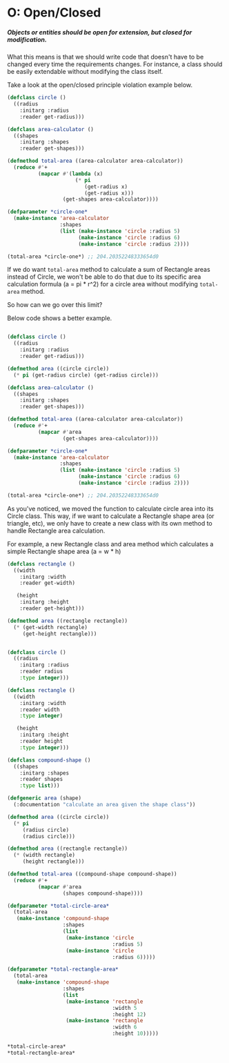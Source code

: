 # O: Open/Closed

##### Objects or entities should be open for extension, but closed for modification.

What this means is that we should write code that doesn't have to be changed every time the requirements changes. For instance, a class should be easily extendable without modifying the class itself.

Take a look at the open/closed principle violation example below.


```lisp
(defclass circle ()
  ((radius
    :initarg :radius
    :reader get-radius)))

(defclass area-calculator ()
  ((shapes
    :initarg :shapes
    :reader get-shapes)))

(defmethod total-area ((area-calculator area-calculator))
  (reduce #'+
          (mapcar #'(lambda (x)
                      (* pi
                         (get-radius x)
                         (get-radius x)))
                  (get-shapes area-calculator))))

(defparameter *circle-one*
  (make-instance 'area-calculator
                 :shapes
                 (list (make-instance 'circle :radius 5)
                       (make-instance 'circle :radius 6)
                       (make-instance 'circle :radius 2))))

(total-area *circle-one*) ;; 204.20352248333654d0
```

If we do want `total-area` method to calculate a sum of Rectangle areas instead of Circle, we won't be able to do that due to its specific area calculation formula \(a = pi \* r^2\) for a circle area without modifying `total-area` method.

So how can we go over this limit?

Below code shows a better example.


```lisp

(defclass circle ()
  ((radius
    :initarg :radius
    :reader get-radius)))

(defmethod area ((circle circle))
  (* pi (get-radius circle) (get-radius circle)))

(defclass area-calculator ()
  ((shapes
    :initarg :shapes
    :reader get-shapes)))

(defmethod total-area ((area-calculator area-calculator))
  (reduce #'+
          (mapcar #'area
                  (get-shapes area-calculator))))

(defparameter *circle-one*
  (make-instance 'area-calculator
                 :shapes
                 (list (make-instance 'circle :radius 5)
                       (make-instance 'circle :radius 6)
                       (make-instance 'circle :radius 2))))

(total-area *circle-one*) ;; 204.20352248333654d0
```

As you've noticed, we moved the function to calculate circle area into its Circle class. This way, if we want to calculate a Rectangle shape area \(or triangle, etc\), we only have to create a new class with its own method to handle Rectangle area calculation.

For example, a new Rectangle class and area method which calculates a simple Rectangle shape area \(a = w \* h\)

```lisp
(defclass rectangle ()
  ((width
    :initarg :width
    :reader get-width)

   (height
    :initarg :height
    :reader get-height)))

(defmethod area ((rectangle rectangle))
  (* (get-width rectangle)
     (get-height rectangle)))
```

```lisp

(defclass circle ()
  ((radius
    :initarg :radius
    :reader radius
    :type integer)))

(defclass rectangle ()
  ((width
    :initarg :width
    :reader width
    :type integer)

   (height
    :initarg :height
    :reader height
    :type integer)))

(defclass compound-shape ()
  ((shapes
    :initarg :shapes
    :reader shapes
    :type list)))

(defgeneric area (shape)
  (:documentation "calculate an area given the shape class"))

(defmethod area ((circle circle))
  (* pi
     (radius circle)
     (radius circle)))

(defmethod area ((rectangle rectangle))
  (* (width rectangle)
     (height rectangle)))

(defmethod total-area ((compound-shape compound-shape))
  (reduce #'+
          (mapcar #'area
                  (shapes compound-shape))))

(defparameter *total-circle-area*
  (total-area
   (make-instance 'compound-shape
                  :shapes
                  (list
                   (make-instance 'circle
                                  :radius 5)
                   (make-instance 'circle
                                  :radius 6)))))

(defparameter *total-rectangle-area*
  (total-area
   (make-instance 'compound-shape
                  :shapes
                  (list
                   (make-instance 'rectangle
                                  :width 5
                                  :height 12)
                   (make-instance 'rectangle
                                  :width 6
                                  :height 10)))))
                                  
*total-circle-area*
*total-rectangle-area*

```



